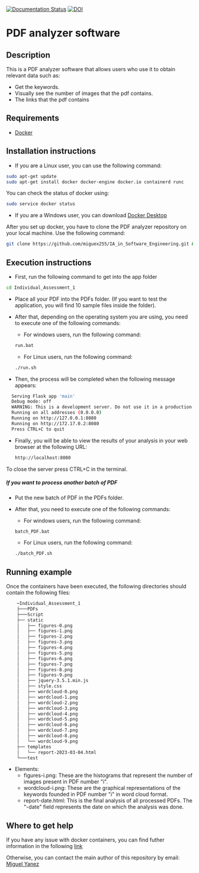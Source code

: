 [![Documentation Status](https://readthedocs.org/projects/pdf-analyzer-software/badge/?version=latest)](https://pdf-analyzer-software.readthedocs.io/en/latest/?badge=latest) [![DOI](https://zenodo.org/badge/609290837.svg)](https://zenodo.org/badge/latestdoi/609290837)

# PDF analyzer software

## Description

This is a PDF analyzer software that allows users who use it to obtain relevant data such as:

* Get the keywords.
* Visually see the number of images that the pdf contains.
* The links that the pdf contains

## Requirements

* [Docker](https://docs.docker.com/get-docker/)

## Installation instructions

* If you are a Linux user, you can use the following command:

```bash
sudo apt-get update
sudo apt-get install docker docker-engine docker.io containerd runc
```

You can check the status of docker using:

```bash
sudo service docker status
```

* If you are a Windows user, you can download [Docker Desktop](https://docs.docker.com/desktop/install/windows-install/)

After you set up docker, you have to clone the PDF analyzer repository on your local machine. Use the following command:

```bash
git clone https://github.com/miguex255/IA_in_Software_Engineering.git && cd IA_in_Software_Engineering
```

## Execution instructions

* First, run the following command to get into the app folder

```bash
cd Individual_Assessment_1
```

* Place all your PDF into the PDFs folder. (If you want to test the application, you will find 10 sample files inside the folder).
* After that, depending on the operating system you are using, you need to execute one of the following commands:

  * For windows users, run the following command:

  ```bash
  run.bat
  ```

  * For Linux users, run the following command:

  ```bash
  ./run.sh
  ```
* Then, the process will be completed when the following message appears:

```bash
  Serving Flask app 'main'
  Debug mode: off
  WARNING: This is a development server. Do not use it in a production deployment. Use a production WSGI server instead.
  Running on all addresses (0.0.0.0)
  Running on http://127.0.0.1:8080
  Running on http://172.17.0.2:8080
  Press CTRL+C to quit
```

* Finally, you will be able to view the results of your analysis in your web browser at the following URL:

  ```bash
  http://localhost:8080
  ```

To close the server press CTRL+C in the terminal.

##### If you want to process another batch of PDF
* Put the new batch of PDF in the PDFs folder.
* After that, you need to execute one of the following commands:
  * For windows users, run the following command:

  ```bash
  batch_PDF.bat
  ```

  * For Linux users, run the following command:

  ```bash
  ./batch_PDF.sh
  ```

## Running example

Once the containers have been executed, the following directories should contain the following files:

```bash
    ─Individual_Assessment_1
    ├───PDFs
    ├───Script
    ├── static
    │   ├── figures-0.png
    │   ├── figures-1.png
    │   ├── figures-2.png
    │   ├── figures-3.png
    │   ├── figures-4.png
    │   ├── figures-5.png
    │   ├── figures-6.png
    │   ├── figures-7.png
    │   ├── figures-8.png
    │   ├── figures-9.png
    │   ├── jquery-3.5.1.min.js
    │   ├── style.css
    │   ├── wordcloud-0.png
    │   ├── wordcloud-1.png
    │   ├── wordcloud-2.png
    │   ├── wordcloud-3.png
    │   ├── wordcloud-4.png
    │   ├── wordcloud-5.png
    │   ├── wordcloud-6.png
    │   ├── wordcloud-7.png
    │   ├── wordcloud-8.png
    │   └── wordcloud-9.png
    ├── templates
    │   └── report-2023-03-04.html
    └───test
```

* Elements:
  * figures-i.png: These are the histograms that represent the number of images present in PDF number "i".
  * wordcloud-i.png: These are the graphical representations of the keywords founded in PDF number "i" in word cloud format.
  * report-date.html: This is the final analysis of all processed PDFs. The "-date" field represents the date on which the analysis was done.

## Where to get help

If you have any issue with docker containers, you can find futher information in the following [link](https://docs.docker.com)

Otherwise, you can contact the main author of this repository by email: [Miguel Yanez](m.yanez@alumnos.upm.es)
